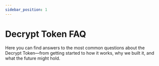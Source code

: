 ```yaml
---
sidebar_position: 1
---
```


# Decrypt Token FAQ

Here you can find answers to the most common questions about the Decrypt Token—from getting started to how it works, why we built it, and what the future might hold.
